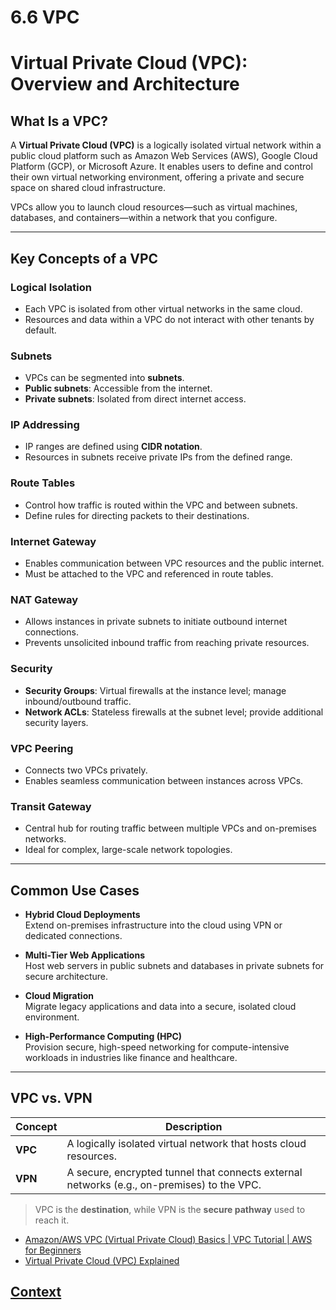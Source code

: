 # 6.6 VPC

# Virtual Private Cloud (VPC): Overview and Architecture

## What Is a VPC?

A **Virtual Private Cloud (VPC)** is a logically isolated virtual network within a public cloud platform such as Amazon Web Services (AWS), Google Cloud Platform (GCP), or Microsoft Azure. It enables users to define and control their own virtual networking environment, offering a private and secure space on shared cloud infrastructure.

VPCs allow you to launch cloud resources—such as virtual machines, databases, and containers—within a network that you configure.

---

## Key Concepts of a VPC

### Logical Isolation

- Each VPC is isolated from other virtual networks in the same cloud.
- Resources and data within a VPC do not interact with other tenants by default.

### Subnets

- VPCs can be segmented into **subnets**.
- **Public subnets**: Accessible from the internet.
- **Private subnets**: Isolated from direct internet access.

### IP Addressing

- IP ranges are defined using **CIDR notation**.
- Resources in subnets receive private IPs from the defined range.

### Route Tables

- Control how traffic is routed within the VPC and between subnets.
- Define rules for directing packets to their destinations.

### Internet Gateway

- Enables communication between VPC resources and the public internet.
- Must be attached to the VPC and referenced in route tables.

### NAT Gateway

- Allows instances in private subnets to initiate outbound internet connections.
- Prevents unsolicited inbound traffic from reaching private resources.

### Security

- **Security Groups**: Virtual firewalls at the instance level; manage inbound/outbound traffic.
- **Network ACLs**: Stateless firewalls at the subnet level; provide additional security layers.

### VPC Peering

- Connects two VPCs privately.
- Enables seamless communication between instances across VPCs.

### Transit Gateway

- Central hub for routing traffic between multiple VPCs and on-premises networks.
- Ideal for complex, large-scale network topologies.

---

## Common Use Cases

- **Hybrid Cloud Deployments**  
  Extend on-premises infrastructure into the cloud using VPN or dedicated connections.

- **Multi-Tier Web Applications**  
  Host web servers in public subnets and databases in private subnets for secure architecture.

- **Cloud Migration**  
  Migrate legacy applications and data into a secure, isolated cloud environment.

- **High-Performance Computing (HPC)**  
  Provision secure, high-speed networking for compute-intensive workloads in industries like finance and healthcare.

---

## VPC vs. VPN

| Concept | Description |
|--------|-------------|
| **VPC** | A logically isolated virtual network that hosts cloud resources. |
| **VPN** | A secure, encrypted tunnel that connects external networks (e.g., on-premises) to the VPC. |

> VPC is the **destination**, while VPN is the **secure pathway** used to reach it.


* [Amazon/AWS VPC (Virtual Private Cloud) Basics | VPC Tutorial | AWS for Beginners](https://www.youtube.com/watch?v=7_NNlnH7sAg)
* [Virtual Private Cloud (VPC) Explained](https://www.youtube.com/watch?v=2fPgKvDBfbs)

## [Context](./../context.md)
